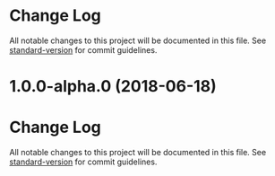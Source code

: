 # Change Log

All notable changes to this project will be documented in this file. See [standard-version](https://github.com/conventional-changelog/standard-version) for commit guidelines.

<a name="1.0.0-alpha.0"></a>
# 1.0.0-alpha.0 (2018-06-18)



# Change Log

All notable changes to this project will be documented in this file. See [standard-version](https://github.com/conventional-changelog/standard-version) for commit guidelines.